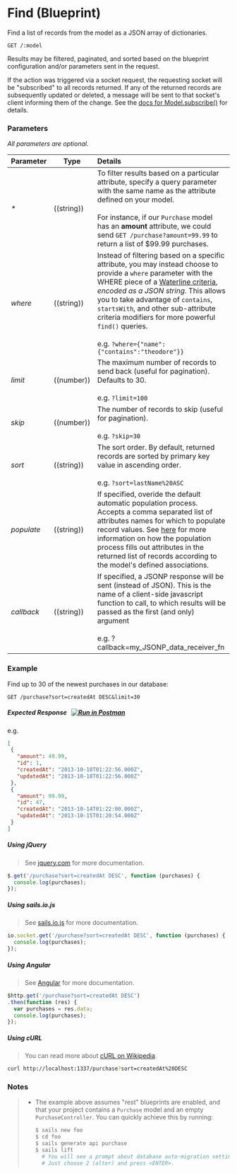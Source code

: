 # Find (Blueprint)

Find a list of records from the model as a JSON array of dictionaries.

```
GET /:model
```

Results may be filtered, paginated, and sorted based on the blueprint configuration and/or parameters sent in the request.

If the action was triggered via a socket request, the requesting socket will be "subscribed" to all records returned. If any of the returned records are subsequently updated or deleted, a message will be sent to that socket's client informing them of the change. See the [docs for Model.subscribe()](https://github.com/balderdashy/sails-docs/blob/master/reference/ModelMethods.md#subscriberequestrecordscontexts) for details.


### Parameters

_All parameters are optional._

 Parameter      | Type         | Details
 -------------- | ------------ |:---------------------------------
 _*_              | ((string))   | To filter results based on a particular attribute, specify a query parameter with the same name as the attribute defined on your model. <br/> <br/> For instance, if our `Purchase` model has an **amount** attribute, we could send `GET /purchase?amount=99.99` to return a list of $99.99 purchases.
 _where_          | ((string))   | Instead of filtering based on a specific attribute, you may instead choose to provide a `where` parameter with the WHERE piece of a [Waterline criteria](https://github.com/balderdashy/waterline-docs/blob/master/queries/query-language.md), _encoded as a JSON string_.  This allows you to take advantage of `contains`, `startsWith`, and other sub-attribute criteria modifiers for more powerful `find()` queries. <br/> <br/> e.g. `?where={"name":{"contains":"theodore"}}`
 _limit_          | ((number))   | The maximum number of records to send back (useful for pagination). Defaults to 30. <br/> <br/> e.g. `?limit=100`
 _skip_           | ((number))   | The number of records to skip (useful for pagination). <br/> <br/> e.g. `?skip=30`
 _sort_           | ((string))   | The sort order. By default, returned records are sorted by primary key value in ascending order. <br/> <br/> e.g. `?sort=lastName%20ASC`
 _populate_       | ((string))   | If specified, overide the default automatic population process. Accepts a comma separated list of attributes names for which to populate record values. See [here](http://sailsjs.org/documentation/reference/waterline-orm/populated-values) for more information on how the population process fills out attributes in the returned list of records according to the model's defined associations.
 _callback_       | ((string))   | If specified, a JSONP response will be sent (instead of JSON).  This is the name of a client-side javascript function to call, to which results will be passed as the first (and only) argument <br/> <br/> e.g. ?callback=my_JSONP_data_receiver_fn



### Example

Find up to 30 of the newest purchases in our database:

```
GET /purchase?sort=createdAt DESC&limit=30
```

##### Expected Response  &nbsp; [![Run in Postman](https://s3.amazonaws.com/postman-static/run-button.png)](https://www.getpostman.com/run-collection/96217d0d747e536e49a4)

e.g. 
```json
[
 {
   "amount": 49.99,
   "id": 1,
   "createdAt": "2013-10-18T01:22:56.000Z",
   "updatedAt": "2013-10-18T01:22:56.000Z"
 },
 {
   "amount": 99.99,
   "id": 47,
   "createdAt": "2013-10-14T01:22:00.000Z",
   "updatedAt": "2013-10-15T01:20:54.000Z"
 }
]
```


##### Using jQuery

> See [jquery.com](http://jquery.com/) for more documentation.

```javascript
$.get('/purchase?sort=createdAt DESC', function (purchases) {
  console.log(purchases);
});
```


##### Using sails.io.js

> See [sails.io.js](http://sailsjs.org/documentation/reference/websockets/sails.io.js) for more documentation.

```javascript
io.socket.get('/purchase?sort=createdAt DESC', function (purchases) {
  console.log(purchases);
});
```

##### Using Angular

> See [Angular](https://angularjs.org/) for more documentation.

```javascript
$http.get('/purchase?sort=createdAt DESC')
.then(function (res) {
  var purchases = res.data;
  console.log(purchases);
});
```


##### Using cURL

> You can read more about [cURL on Wikipedia](http://en.wikipedia.org/wiki/CURL).

```bash
curl http://localhost:1337/purchase?sort=createdAt%20DESC
```


### Notes

> + The example above assumes "rest" blueprints are enabled, and that your project contains a `Purchase` model and an empty `PurchaseController`.  You can quickly achieve this by running:
>
>   ```bash
>   $ sails new foo
>   $ cd foo
>   $ sails generate api purchase
>   $ sails lift
>     # You will see a prompt about database auto-migration settings.
>     # Just choose 2 (alter) and press <ENTER>.
>   ```


<docmeta name="displayName" value="find where">
